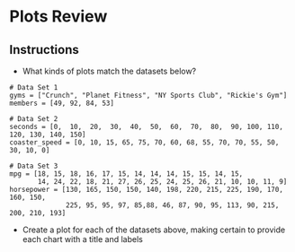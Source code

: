 # Plots Review

## Instructions

* What kinds of plots match the datasets below?


```
# Data Set 1
gyms = ["Crunch", "Planet Fitness", "NY Sports Club", "Rickie's Gym"]
members = [49, 92, 84, 53]

# Data Set 2
seconds = [0,  10,  20,  30,  40,  50,  60,  70,  80,  90, 100, 110, 120, 130, 140, 150]
coaster_speed = [0, 10, 15, 65, 75, 70, 60, 68, 55, 70, 70, 55, 50, 30, 10, 0]

# Data Set 3
mpg = [18, 15, 18, 16, 17, 15, 14, 14, 14, 15, 15, 14, 15, 
       14, 24, 22, 18, 21, 27, 26, 25, 24, 25, 26, 21, 10, 10, 11, 9]
horsepower = [130, 165, 150, 150, 140, 198, 220, 215, 225, 190, 170, 160, 150, 
              225, 95, 95, 97, 85,88, 46, 87, 90, 95, 113, 90, 215, 200, 210, 193]

```

* Create a plot for each of the datasets above, making certain to provide each chart with a title and labels
